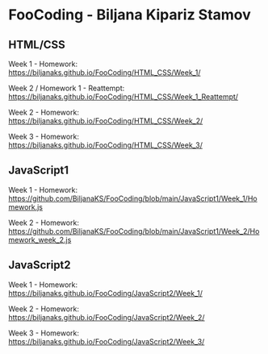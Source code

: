 # FooCoding - Biljana Kipariz Stamov

## HTML/CSS

Week 1 - Homework: https://biljanaks.github.io/FooCoding/HTML_CSS/Week_1/

Week 2 / Homework 1 - Reattempt: https://biljanaks.github.io/FooCoding/HTML_CSS/Week_1_Reattempt/

Week 2 - Homework: https://biljanaks.github.io/FooCoding/HTML_CSS/Week_2/

Week 3 - Homework: https://biljanaks.github.io/FooCoding/HTML_CSS/Week_3/

## JavaScript1

Week 1 - Homework: https://github.com/BiljanaKS/FooCoding/blob/main/JavaScript1/Week_1/Homework.js

Week 2 - Homework: https://github.com/BiljanaKS/FooCoding/blob/main/JavaScript1/Week_2/Homework_week_2.js

## JavaScript2

Week 1 - Homework: https://biljanaks.github.io/FooCoding/JavaScript2/Week_1/

Week 2 - Homework: https://biljanaks.github.io/FooCoding/JavaScript2/Week_2/

Week 3 - Homework: https://biljanaks.github.io/FooCoding/JavaScript2/Week_3/
